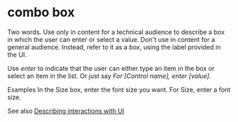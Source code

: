 # combo box

Two
words. Use only in content for a technical audience to describe a box
in which the user can enter or select a value. Don't use in content for a general audience. Instead, refer to it as a *box*, using the label provided in the UI.

Use *enter* to indicate that the user can either type an item in the box or select an item in the list. Or just say *For \[Control name\],* *enter \[value\].*

Examples
In the Size box, enter the font size you want.
For Size, enter a font size.

See also [Describing interactions with UI](https://worldready.cloudapp.net/Styleguide/Read?id=2700&topicid=26472)
